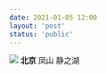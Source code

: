 ```yaml
---
date: 2021-01-05 12:00
layout: 'post'
status: 'public'
---
```

![](https://cdn.pixabay.com/photo/2018/05/17/11/24/friends-3408314_1280.jpg)
**北京**
凤山
静之湖
